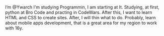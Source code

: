 I’m @Ywarch
I'm studying Programmin, I am starting at It.
Studying, at first, python at Bro Code and practing in CodeWars.
After this, I want to learn HTML and CSS to create sites.
After, I will thin what to do.
Probably, learn about mobile apps development, that is a great area for my region to work with 16y.
<!---
Ywarch/Ywarch is a ✨ special ✨ repository because its `README.md` (this file) appears on your GitHub profile.
You can click the Preview link to take a look at your changes.
--->
